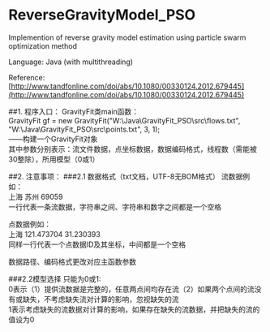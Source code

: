 # ReverseGravityModel_PSO
Implemention of reverse gravity model estimation using particle swarm optimization method

Language: Java (with multithreading)<br>

Reference: [http://www.tandfonline.com/doi/abs/10.1080/00330124.2012.679445](http://www.tandfonline.com/doi/abs/10.1080/00330124.2012.679445)

##1. 程序入口：
GravityFit类main函数：</br>
GravityFit gf = new GravityFit("W:\\Java\\GravityFit_PSO\\src\\flows.txt", "W:\\Java\\GravityFit_PSO\\src\\points.txt", 3, 1);</br>
   ——构建一个GravityFit对象</br>
   其中参数分别表示：流文件数据，点坐标数据，数据编码格式，线程数（需能被30整除），所用模型（0或1）</br>


##2. 注意事项：
###2.1 数据格式（txt文档，UTF-8无BOM格式）
流数据例如：</br>
    上海 苏州 69059</br>
一行代表一条流数据，字符串之间、字符串和数字之间都是一个空格</br>
       
点数据例如：</br>
	  上海 121.473704 31.230393</br>
同样一行代表一个点数据ID及其坐标，中间都是一个空格</br>
       
数据路径、编码格式更改对应主函数参数</br>

###2.2模型选择
只能为0或1:</br>
    0表示（1）提供流数据是完整的，任意两点间均存在流（2）如果两个点间的流没有或缺失，不考虑缺失流对计算的影响，忽视缺失的流</br>
    1表示考虑缺失的流数据对计算的影响，如果存在缺失的流数据，并把缺失的流的值设为0</br>
